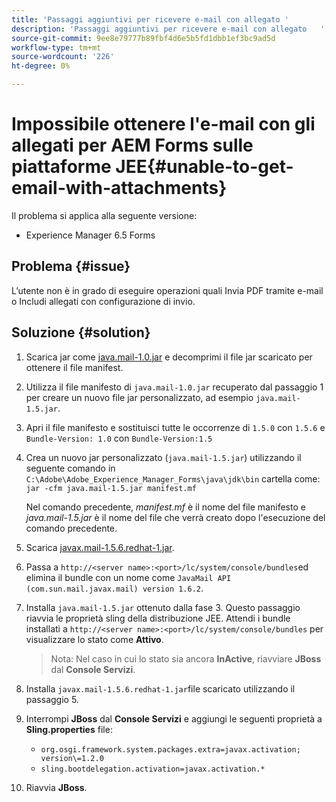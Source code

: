```yaml
---
title: 'Passaggi aggiuntivi per ricevere e-mail con allegato '
description: 'Passaggi aggiuntivi per ricevere e-mail con allegato   '
source-git-commit: 9ee8e79777b89fbf4d6e5b5fd1dbb1ef3bc9ad5d
workflow-type: tm+mt
source-wordcount: '226'
ht-degree: 0%

---
```


# Impossibile ottenere l&#39;e-mail con gli allegati per AEM Forms sulle piattaforme JEE{#unable-to-get-email-with-attachments}

Il problema si applica alla seguente versione:
* Experience Manager 6.5 Forms

## Problema   {#issue}

L’utente non è in grado di eseguire operazioni quali Invia PDF tramite e-mail o Includi allegati con configurazione di invio.

## Soluzione {#solution}

1. Scarica jar come [java.mail-1.0.jar](/help/forms/using/java.mail-1.0.jar) e decomprimi il file jar scaricato per ottenere il file manifest.

1. Utilizza il file manifesto di `java.mail-1.0.jar` recuperato dal passaggio 1 per creare un nuovo file jar personalizzato, ad esempio `java.mail-1.5.jar`.

1. Apri il file manifesto e sostituisci tutte le occorrenze di `1.5.0` con `1.5.6` e `Bundle-Version: 1.0` con `Bundle-Version:1.5`

1. Crea un nuovo jar personalizzato (`java.mail-1.5.jar`) utilizzando il seguente comando in `C:\Adobe\Adobe_Experience_Manager_Forms\java\jdk\bin` cartella come:
   `jar -cfm java.mail-1.5.jar manifest.mf`

   Nel comando precedente, *manifest.mf* è il nome del file manifesto e *java.mail-1.5.jar* è il nome del file che verrà creato dopo l&#39;esecuzione del comando precedente.

1. Scarica [javax.mail-1.5.6.redhat-1.jar](https://mvnrepository.com/artifact/com.sun.mail/javax.mail/1.5.6.redhat-1).

1. Passa a `http://<server name>:<port>/lc/system/console/bundles`ed elimina il bundle con un nome come `JavaMail API (com.sun.mail.javax.mail) version 1.6.2`.

1. Installa `java.mail-1.5.jar` ottenuto dalla fase 3.  Questo passaggio riavvia le proprietà sling della distribuzione JEE. Attendi i bundle installati a `http://<server name>:<port>/lc/system/console/bundles` per visualizzare lo stato come **Attivo**.

   >Nota: Nel caso in cui lo stato sia ancora **InActive**, riavviare   **JBoss** dal **Console Servizi**.


1. Installa `javax.mail-1.5.6.redhat-1.jar`file scaricato utilizzando il passaggio 5.

1. Interrompi **JBoss** dal **Console Servizi** e aggiungi le seguenti proprietà a **Sling.properties** file:
   * `org.osgi.framework.system.packages.extra=javax.activation; version\=1.2.0`
   * `sling.bootdelegation.activation=javax.activation.*`

1. Riavvia **JBoss**.